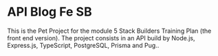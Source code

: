# API Blog Fe SB
This is the Pet Project for the module 5 Stack Builders Training Plan (the front end version). The project consists in an API build by Node.js, Express.js, TypeScript, PostgreSQL, Prisma and Pug..
